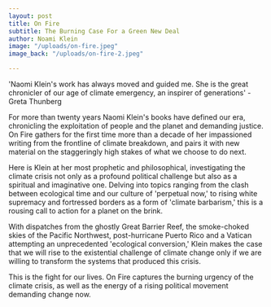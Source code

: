 ```yaml
---
layout: post
title: On Fire
subtitle: The Burning Case For a Green New Deal
author: Noami Klein
image: "/uploads/on-fire.jpeg"
image_back: "/uploads/on-fire-2.jpeg"

---
```

'Naomi Klein's work has always moved and guided me. She is the great chronicler of our age of climate emergency, an inspirer of generations' - Greta Thunberg  
  
For more than twenty years Naomi Klein's books have defined our era, chronicling the exploitation of people and the planet and demanding justice. On Fire gathers for the first time more than a decade of her impassioned writing from the frontline of climate breakdown, and pairs it with new material on the staggeringly high stakes of what we choose to do next.  
  
Here is Klein at her most prophetic and philosophical, investigating the climate crisis not only as a profound political challenge but also as a spiritual and imaginative one. Delving into topics ranging from the clash between ecological time and our culture of 'perpetual now,' to rising white supremacy and fortressed borders as a form of 'climate barbarism,' this is a rousing call to action for a planet on the brink.  
  
With dispatches from the ghostly Great Barrier Reef, the smoke-choked skies of the Pacific Northwest, post-hurricane Puerto Rico and a Vatican attempting an unprecedented 'ecological conversion,' Klein makes the case that we will rise to the existential challenge of climate change only if we are willing to transform the systems that produced this crisis.  
  
This is the fight for our lives. On Fire captures the burning urgency of the climate crisis, as well as the energy of a rising political movement demanding change now.